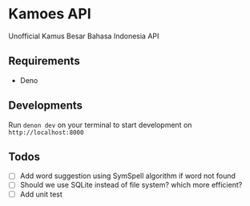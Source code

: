 # Kamoes API

Unofficial Kamus Besar Bahasa Indonesia API

## Requirements

- Deno

## Developments

Run `denon dev` on your terminal to start development on `http://localhost:8000`

## Todos

- [ ] Add word suggestion using SymSpell algorithm if word not found
- [ ] Should we use SQLite instead of file system? which more efficient?
- [ ] Add unit test
